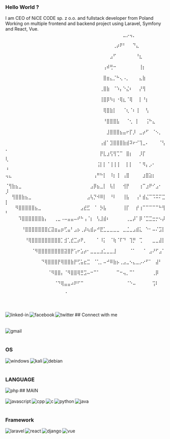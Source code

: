 ### Hello World ?
I am CEO of NiCE CODE sp. z o.o. and fullstack developer from Poland<br>Working on multiple frontend and backend project using Laravel, Symfony and React, Vue.<br>
⠀⠀⠀⠀⠀⠀⠀⠀⠀⠀⠀⠀⠀⠀⠀⠀⠀⠀⠀⠀⠀⠀⠀⠀⠀⠀⠀⠀⠀⠀⠀⠀⠀⠀⠀⠀⣀⡠⢤⡀⠀⠀⠀⠀⠀⠀⠀⠀⠀⠀
⠀⠀⠀⠀⠀⠀⠀⠀⠀⠀⠀⠀⠀⠀⠀⠀⠀⠀⠀⠀⠀⠀⠀⠀⠀⠀⠀⠀⠀⠀⠀⠀⠀⢀⡴⠟⠃⠀⠀⠙⣄⠀⠀⠀⠀⠀⠀⠀⠀⠀
⠀⠀⠀⠀⠀⠀⠀⠀⠀⠀⠀⠀⠀⠀⠀⠀⠀⠀⠀⠀⠀⠀⠀⠀⠀⠀⠀⠀⠀⠀⠀⠀⣠⠋⠀⠀⠀⠀⠀⠀⠘⣆⠀⠀⠀⠀⠀⠀⠀⠀
⠀⠀⠀⠀⠀⠀⠀⠀⠀⠀⠀⠀⠀⠀⠀⠀⠀⠀⠀⠀⠀⠀⠀⠀⠀⠀⠀⠀⠀⠀⢠⠾⢛⠒⠀⠀⠀⠀⠀⠀⠀⢸⡆⠀⠀⠀⠀⠀⠀⠀
⠀⠀⠀⠀⠀⠀⠀⠀⠀⠀⠀⠀⠀⠀⠀⠀⠀⠀⠀⠀⠀⠀⠀⠀⠀⠀⠀⠀⠀⠀⣿⣶⣄⡈⠓⢄⠠⡀⠀⠀⠀⣄⣷⠀⠀⠀⠀⠀⠀⠀
⠀⠀⠀⠀⠀⠀⠀⠀⠀⠀⠀⠀⠀⠀⠀⠀⠀⠀⠀⠀⠀⠀⠀⠀⠀⠀⠀⠀⠀⢀⣿⣷⠀⠈⠱⡄⠑⣌⠆⠀⠀⡜⢻⠀⠀⠀⠀⠀⠀⠀
⠀⠀⠀⠀⠀⠀⠀⠀⠀⠀⠀⠀⠀⠀⠀⠀⠀⠀⠀⠀⠀⠀⠀⠀⠀⠀⠀⠀⠀⢸⣿⡿⠳⡆⠐⢿⣆⠈⢿⠀⠀⡇⠘⡆⠀⠀⠀⠀⠀⠀
⠀⠀⠀⠀⠀⠀⠀⠀⠀⠀⠀⠀⠀⠀⠀⠀⠀⠀⠀⠀⠀⠀⠀⠀⠀⠀⠀⠀⠀⠀⢿⣿⣷⡇⠀⠀⠈⢆⠈⠆⢸⠀⠀⢣⠀⠀⠀⠀⠀⠀
⠀⠀⠀⠀⠀⠀⠀⠀⠀⠀⠀⠀⠀⠀⠀⠀⠀⠀⠀⠀⠀⠀⠀⠀⠀⠀⠀⠀⠀⠀⠘⣿⣿⣿⣧⠀⠀⠈⢂⠀⡇⠀⠀⢨⠓⣄⠀⠀⠀⠀
⠀⠀⠀⠀⠀⠀⠀⠀⠀⠀⠀⠀⠀⠀⠀⠀⠀⠀⠀⠀⠀⠀⠀⠀⠀⠀⠀⠀⠀⠀⠀⣸⣿⣿⣿⣦⣤⠖⡏⡸⠀⣀⡴⠋⠀⠈⠢⡀⠀⠀
⠀⠀⠀⠀⠀⠀⠀⠀⠀⠀⠀⠀⠀⠀⠀⠀⠀⠀⠀⠀⠀⠀⠀⠀⠀⠀⠀⠀⠀⢠⣾⠁⣹⣿⣿⣿⣷⣾⠽⠖⠊⢹⣀⠄⠀⠀⠀⠈⢣⡀
⠀⠀⠀⠀⠀⠀⠀⠀⠀⠀⠀⠀⠀⠀⠀⠀⠀⠀⠀⠀⠀⠀⠀⠀⠀⠀⠀⠀⠀⡟⣇⣰⢫⢻⢉⠉⠀⣿⡆⠀⠀⡸⡏⠀⠀⠀⠀⠀⠀⢇
⠀⠀⠀⠀⠀⠀⠀⠀⠀⠀⠀⠀⠀⠀⠀⠀⠀⠀⠀⠀⠀⠀⠀⠀⠀⠀⠀⠀⢨⡇⡇⠈⢸⢸⢸⠀⠀⡇⡇⠀⠀⠁⠻⡄⡠⠂⠀⠀⠀⠘
⢤⣄⠀⠀⠀⠀⠀⠀⠀⠀⠀⠀⠀⠀⠀⠀⠀⠀⠀⠀⠀⠀⠀⠀⠀⠀⠀⢠⠛⠓⡇⠀⠸⡆⢸⠀⢠⣿⠀⠀⠀⠀⣰⣿⣵⡆⠀⠀⠀⠀
⠈⢻⣷⣦⣀⠀⠀⠀⠀⠀⠀⠀⠀⠀⠀⠀⠀⠀⠀⠀⠀⠀⠀⠀⠀⠀⣠⡿⣦⣀⡇⠀⢧⡇⠀⠀⢺⡟⠀⠀⠀⢰⠉⣰⠟⠊⣠⠂⠀⡸
⠀⠀⢻⣿⣿⣷⣦⣀⠀⠀⠀⠀⠀⠀⠀⠀⠀⠀⠀⠀⠀⠀⠀⠀⠀⣠⢧⡙⠺⠿⡇⠀⠘⠇⠀⠀⢸⣧⠀⠀⢠⠃⣾⣌⠉⠩⠭⠍⣉⡇
⠀⠀⠀⠻⣿⣿⣿⣿⣿⣦⣀⠀⠀⠀⠀⠀⠀⠀⠀⠀⠀⠀⠀⣠⣞⣋⠀⠈⠀⡳⣧⠀⠀⠀⠀⠀⢸⡏⠀⠀⡞⢰⠉⠉⠉⠉⠉⠓⢻⠃
⠀⠀⠀⠀⠹⣿⣿⣿⣿⣿⣿⣷⡄⠀⠀⢀⣀⠠⠤⣤⣤⠤⠞⠓⢠⠈⡆⠀⢣⣸⣾⠆⠀⠀⠀⠀⠀⢀⣀⡼⠁⡿⠈⣉⣉⣒⡒⠢⡼⠀
⠀⠀⠀⠀⠀⠘⣿⣿⣿⣿⣿⣿⣿⣎⣽⣶⣤⡶⢋⣤⠃⣠⡦⢀⡼⢦⣾⡤⠚⣟⣁⣀⣀⣀⣀⠀⣀⣈⣀⣠⣾⣅⠀⠑⠂⠤⠌⣩⡇⠀
⠀⠀⠀⠀⠀⠀⠘⢿⣿⣿⣿⣿⣿⣿⣿⣿⣿⡁⣺⢁⣞⣉⡴⠟⡀⠀⠀⠀⠁⠸⡅⠀⠈⢷⠈⠏⠙⠀⢹⡛⠀⢉⠀⠀⠀⣀⣀⣼⡇⠀
⠀⠀⠀⠀⠀⠀⠀⠀⠈⠻⣿⣿⣿⣿⣿⣿⣿⣿⣽⣿⡟⢡⠖⣡⡴⠂⣀⣀⣀⣰⣁⣀⣀⣸⠀⠀⠀⠀⠈⠁⠀⠀⠈⠀⣠⠜⠋⣠⠁⠀
⠀⠀⠀⠀⠀⠀⠀⠀⠀⠀⠀⠙⢿⣿⣿⣿⡟⢿⣿⣿⣷⡟⢋⣥⣖⣉⠀⠈⢁⡀⠤⠚⠿⣷⡦⢀⣠⣀⠢⣄⣀⡠⠔⠋⠁⠀⣼⠃⠀⠀
⠀⠀⠀⠀⠀⠀⠀⠀⠀⠀⠀⠀⠀⠈⠻⣿⣿⡄⠈⠻⣿⣿⢿⣛⣩⠤⠒⠉⠁⠀⠀⠀⠀⠀⠉⠒⢤⡀⠉⠁⠀⠀⠀⠀⠀⢀⡿⠀⠀⠀
⠀⠀⠀⠀⠀⠀⠀⠀⠀⠀⠀⠀⠀⠀⠀⠈⠙⢿⣤⣤⠴⠟⠋⠉⠀⠀⠀⠀⠀⠀⠀⠀⠀⠀⠀⠀⠀⠈⠑⠤⠀⠀⠀⠀⠀⢩⠇⠀⠀⠀
⠀⠀⠀⠀⠀⠀⠀⠀⠀⠀⠀⠀⠀⠀⠀⠀⠀⠀⠈⠀⠀⠀⠀⠀⠀⠀⠀⠀⠀⠀⠀⠀⠀⠀⠀⠀⠀⠀⠀⠀⠀⠀⠀⠀⠀⠀⠀⠀⠀⠀

<br>## Connect with me[<img align="left" alt="linked-in" src="https://img.shields.io/badge/linkedin-%230077B5.svg?&style=for-the-badge&logo=linkedin&logoColor=white" />](https://www.linkedin.com/in/jakub-przepióra-1654aa151/)[<img align="left" alt="facebook" src="https://img.shields.io/badge/facebook-%231877F2.svg?&style=for-the-badge&logo=facebook&logoColor=white" />](https://www.facebook.com/JakubPrzepioraIT)[<img align="left" alt="twitter" src="https://img.shields.io/badge/twitter-%231DA1F2.svg?&style=for-the-badge&logo=twitter&logoColor=white" />](https://twitter.com/TheMrEviil)
<br><br><br>
[<img align="left" alt="gmail" src="https://img.shields.io/badge/Gmail-D14836?style=for-the-badge&logo=gmail&logoColor=white"/>](mailto:jakub.przepioraa@gmail.com)
<br><br>
### OS
<img align="left" alt="windows" src="https://img.shields.io/badge/Windows-0078D6?style=for-the-badge&logo=windows&logoColor=white" />
<img align="left" alt="kali" src="https://img.shields.io/badge/Kali_Linux-557C94?style=for-the-badge&logo=kali-linux&logoColor=white" />
<img align="left" alt="debian" src="https://img.shields.io/badge/Debian-A81D33?style=for-the-badge&logo=debian&logoColor=white" />
<br><br>

### LANGUAGE
<img align="left" alt="php" src="https://img.shields.io/badge/PHP-777BB4?style=for-the-badge&logo=php&logoColor=white" />## MAIN<br><br>
<img align="left" alt="javascript" src="https://img.shields.io/badge/JavaScript-323330?style=for-the-badge&logo=javascript&logoColor=F7DF1E" />
<img align="left" alt="cpp" src="https://img.shields.io/badge/C%2B%2B-00599C?style=for-the-badge&logo=c%2B%2B&logoColor=white" />
<img align="left" alt="c" src="https://img.shields.io/badge/C-00599C?style=for-the-badge&logo=c&logoColor=white" />
<img align="left" alt="python" src="https://img.shields.io/badge/Python-3776AB?style=for-the-badge&logo=python&logoColor=white" />
<img align="left" alt="java" src="https://img.shields.io/badge/Java-ED8B00?style=for-the-badge&logo=java&logoColor=white" />
<br><br>
### Framework
<img align="left" alt="laravel" src="https://img.shields.io/badge/Laravel-FF2D20?style=for-the-badge&logo=laravel&logoColor=white" />
<img align="left" alt="react" src="https://img.shields.io/badge/React-20232A?style=for-the-badge&logo=react&logoColor=61DAFB" />
<img align="left" alt="django" src="https://img.shields.io/badge/Django-092E20?style=for-the-badge&logo=django&logoColor=white" />
<img align="left" alt="vue" src="https://img.shields.io/badge/Vue.js-35495E?style=for-the-badge&logo=vue.js&logoColor=4FC08D" />
<!--
**jakub-przepiora/jakub-przepiora** is a ✨ _special_ ✨ repository because its `README.md` (this file) appears on your GitHub profile.

Here are some ideas to get you started:

- 🔭 I’m currently working on ...
- 🌱 I’m currently learning ...
- 👯 I’m looking to collaborate on ...
- 🤔 I’m looking for help with ...
- 💬 Ask me about ...
- 📫 How to reach me: ...
- 😄 Pronouns: ...
- ⚡ Fun fact: ...
-->
